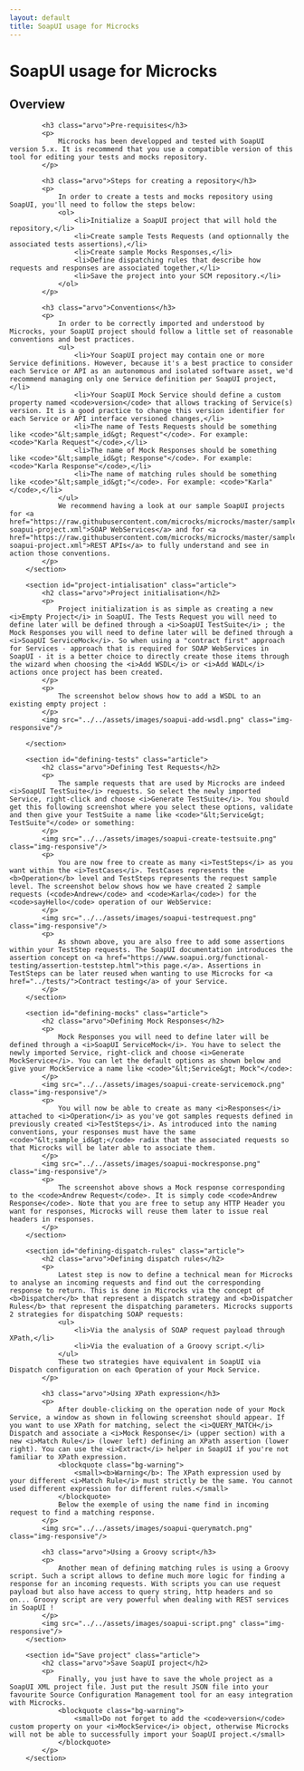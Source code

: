 ```yaml
---
layout: default
title: SoapUI usage for Microcks
---
```


<div class="content">
	<div class="jumbotron clearfix">
		<div class="container">
       <h1 class="page-title arvo">SoapUI usage for Microcks</h1>
    </div>
	</div>
  <div class="container">
    <section id="intro" class="article">
			<h2 class="arvo">Overview</h2>

			<h3 class="arvo">Pre-requisites</h3>
			<p>
				Microcks has been developped and tested with SoapUI version 5.x. It is recommend that you use a compatible version of this tool for editing your tests and mocks repository.
			</p>

			<h3 class="arvo">Steps for creating a repository</h3>
			<p>
				In order to create a tests and mocks repository using SoapUI, you'll need to follow the steps below:
				<ol>
					<li>Initialize a SoapUI project that will hold the repository,</li>
					<li>Create sample Tests Requests (and optionnally the associated tests assertions),</li>
					<li>Create sample Mocks Responses,</li>
					<li>Define dispatching rules that describe how requests and responses are associated together,</li>
					<li>Save the project into your SCM repository.</li>
				</ol>
			</p>

			<h3 class="arvo">Conventions</h3>
			<p>
				In order to be correctly imported and understood by Microcks, your SoapUI project should follow a little set of reasonable conventions and best practices.
				<ul>
					<li>Your SoapUI project may contain one or more Service definitions. However, because it's a best practice to consider each Service or API as an autonomous and isolated software asset, we'd recommend managing only one Service definition per SoapUI project,</li>
					<li>Your SoapUI Mock Service should define a custom property named <code>version</code> that allows tracking of Service(s) version. It is a good practice to change this version identifier for each Service or API interface versioned changes,</li>
					<li>The name of Tests Requests should be something like <code>"&lt;sample_id&gt; Request"</code>. For example: <code>"Karla Request"</code>,</li>
					<li>The name of Mock Responses should be something like <code>"&lt;sample_id&gt; Response"</code>. For example: <code>"Karla Response"</code>,</li>
					<li>The name of matching rules should be something like <code>"&lt;sample_id&gt;"</code>. For example: <code>"Karla"</code>,</li>
				</ul>
				We recommend having a look at our sample SoapUI projects for <a href="https://raw.githubusercontent.com/microcks/microcks/master/samples/HelloService-soapui-project.xml">SOAP WebServices</a> and for <a href="https://raw.githubusercontent.com/microcks/microcks/master/samples/HelloAPI-soapui-project.xml">REST APIs</a> to fully understand and see in action those conventions.
			</p>
		</section>

		<section id="project-intialisation" class="article">
			<h2 class="arvo">Project initialisation</h2>
			<p>
				Project initialization is as simple as creating a new <i>Empty Project</i> in SoapUI. The Tests Request you will need to define later will be defined through a <i>SoapUI TestSuite</i> ; the Mock Responses you will need to define later will be defined through a <i>SoapUI ServiceMock</i>. So when using a "contract first" approach for Services - approach that is required for SOAP WebServices in SoapUI - it is a better choice to directly create those items through the wizard when choosing the <i>Add WSDL</i> or <i>Add WADL</i> actions once project has been created.
			</p>
			<p>
				The screenshot below shows how to add a WSDL to an existing empty project :
			</p>
			<img src="../../assets/images/soapui-add-wsdl.png" class="img-responsive"/>

		</section>

		<section id="defining-tests" class="article">
			<h2 class="arvo">Defining Test Requests</h2>
			<p>
				The sample requests that are used by Microcks are indeed <i>SoapUI TestSuite</i> requests. So select the newly imported Service, right-click and choose <i>Generate TestSuite</i>. You should get this following screenshot where you select these options, validate and then give your TestSuite a name like <code>"&lt;Service&gt; TestSuite"</code> or something:
			</p>
			<img src="../../assets/images/soapui-create-testsuite.png" class="img-responsive"/>
			<p>
				You are now free to create as many <i>TestSteps</i> as you want within the <i>TestCases</i>. TestCases represents the <b>Operation</b> level and TestSteps represents the request sample level. The screenshot below shows how we have created 2 sample requests (<code>Andrew</code> and <code>Karla</code>) for the <code>sayHello</code> operation of our WebService:
			</p>
			<img src="../../assets/images/soapui-testrequest.png" class="img-responsive"/>
			<p>
				As shown above, you are also free to add some assertions within your TestStep requests. The SoapUI documentation introduces the assertion concept on <a href="https://www.soapui.org/functional-testing/assertion-teststep.html">this page.</a>. Assertions in TestSteps can be later reused when wanting to use Microcks for <a href="../tests/">Contract testing</a> of your Service.
			</p>
		</section>

		<section id="defining-mocks" class="article">
			<h2 class="arvo">Defining Mock Responses</h2>
			<p>
				Mock Responses you will need to define later will be defined through a <i>SoapUI ServiceMock</i>. You have to select the newly imported Service, right-click and choose <i>Generate MockService</i>. You can let the default options as shown below and give your MockService a name like <code>"&lt;Service&gt; Mock"</code>:
			</p>
			<img src="../../assets/images/soapui-create-servicemock.png" class="img-responsive"/>
			<p>
				You will now be able to create as many <i>Responses</i> attached to <i>Operation</i> as you've got samples requests defined in previously created <i>TestSteps</i>. As introduced into the naming conventions, your responses must have the same <code>"&lt;sample_id&gt;</code> radix that the associated requests so that Microcks will be later able to associate them.
			</p>
			<img src="../../assets/images/soapui-mockresponse.png" class="img-responsive"/>
			<p>
				The screenshot above shows a Mock response corresponding to the <code>Andrew Request</code>. It is simply code <code>Andrew Response</code>. Note that you are free to setup any HTTP Header you want for responses, Microcks will reuse them later to issue real headers in responses.
			</p>
		</section>

		<section id="defining-dispatch-rules" class="article">
			<h2 class="arvo">Defining dispatch rules</h2>
			<p>
				Latest step is now to define a technical mean for Microcks to analyse an incoming requests and find out the corresponding response to return. This is done in Microcks via the concept of <b>Dispatcher</b> that represent a dispatch strategy and <b>Dispatcher Rules</b> that represent the dispatching parameters. Microcks supports 2 strategies for dispatching SOAP requests:
				<ul>
					<li>Via the analysis of SOAP request payload through XPath,</li>
					<li>Via the evaluation of a Groovy script.</li>
				</ul>
				These two strategies have equivalent in SoapUI via Dispatch configuration on each Operation of your Mock Service.
			</p>

			<h3 class="arvo">Using XPath expression</h3>
			<p>
				After double-clicking on the operation node of your Mock Service, a window as shown in following screenshot should appear. If you want to use XPath for matching, select the <i>QUERY_MATCH</i> Dispatch and associate a <i>Mock Response</i> (upper section) with a new <i>Match Rule</i> (lower left) defining an XPath assertion (lower right). You can use the <i>Extract</i> helper in SoapUI if you're not familiar to XPath expression.
				<blockquote class="bg-warning">
					<small><b>Warning</b>: The XPath expression used by your different <i>Match Rule</i> must strictly be the same. You cannot used different expression for different rules.</small>
				</blockquote>
				Below the exemple of using the name find in incoming request to find a matching response.
			</p>
			<img src="../../assets/images/soapui-querymatch.png" class="img-responsive"/>

			<h3 class="arvo">Using a Groovy script</h3>
			<p>
				Another mean of defining matching rules is using a Groovy script. Such a script allows to define much more logic for finding a response for an incoming requests. With scripts you can use request payload but also have access to query string, http headers and so on... Groovy script are very powerful when dealing with REST services in SoapUI !
			</p>
			<img src="../../assets/images/soapui-script.png" class="img-responsive"/>
		</section>

		<section id="Save project" class="article">
			<h2 class="arvo">Save SoapUI project</h2>
			<p>
				Finally, you just have to save the whole project as a SoapUI XML project file. Just put the result JSON file into your favourite Source Configuration Management tool for an easy integration with Microcks.
				<blockquote class="bg-warning">
					<small>Do not forget to add the <code>version</code> custom property on your <i>MockService</i> object, otherwise Microcks will not be able to successfully import your SoapUI project.</small>
				</blockquote>
			</p>
		</section>
  </div>
</div>
